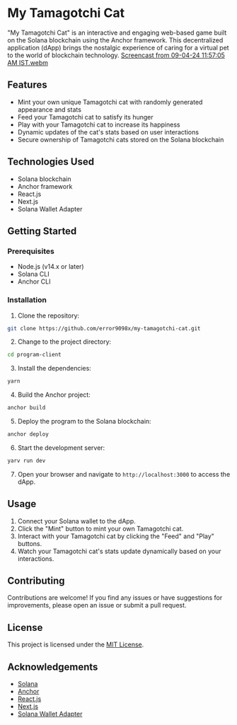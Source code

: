 
# My Tamagotchi Cat

"My Tamagotchi Cat" is an interactive and engaging web-based game built on the Solana blockchain using the Anchor framework. This decentralized application (dApp) brings the nostalgic experience of caring for a virtual pet to the world of blockchain technology.
[Screencast from 09-04-24 11:57:05 AM IST.webm](https://github.com/error9098x/Tamagochi_Solana_Codigo/assets/43810146/7d0623cb-dda3-4b0f-8590-3205f25aaccb)

## Features

- Mint your own unique Tamagotchi cat with randomly generated appearance and stats
- Feed your Tamagotchi cat to satisfy its hunger
- Play with your Tamagotchi cat to increase its happiness
- Dynamic updates of the cat's stats based on user interactions
- Secure ownership of Tamagotchi cats stored on the Solana blockchain

## Technologies Used

- Solana blockchain
- Anchor framework
- React.js
- Next.js
- Solana Wallet Adapter

## Getting Started

### Prerequisites

- Node.js (v14.x or later)
- Solana CLI
- Anchor CLI

### Installation

1. Clone the repository:

```bash
git clone https://github.com/error9098x/my-tamagotchi-cat.git
```

2. Change to the project directory:

```bash
cd program-client
```

3. Install the dependencies:

```bash
yarn
```

4. Build the Anchor project:

```bash
anchor build
```

5. Deploy the program to the Solana blockchain:

```bash
anchor deploy
```

6. Start the development server:

```bash
yarv run dev
```

7. Open your browser and navigate to `http://localhost:3000` to access the dApp.

## Usage

1. Connect your Solana wallet to the dApp.
2. Click the "Mint" button to mint your own Tamagotchi cat.
3. Interact with your Tamagotchi cat by clicking the "Feed" and "Play" buttons.
4. Watch your Tamagotchi cat's stats update dynamically based on your interactions.

## Contributing

Contributions are welcome! If you find any issues or have suggestions for improvements, please open an issue or submit a pull request.

## License

This project is licensed under the [MIT License](LICENSE).

## Acknowledgements

- [Solana](https://solana.com/)
- [Anchor](https://project-serum.github.io/anchor/)
- [React.js](https://reactjs.org/)
- [Next.js](https://nextjs.org/)
- [Solana Wallet Adapter](https://github.com/solana-labs/wallet-adapter)


